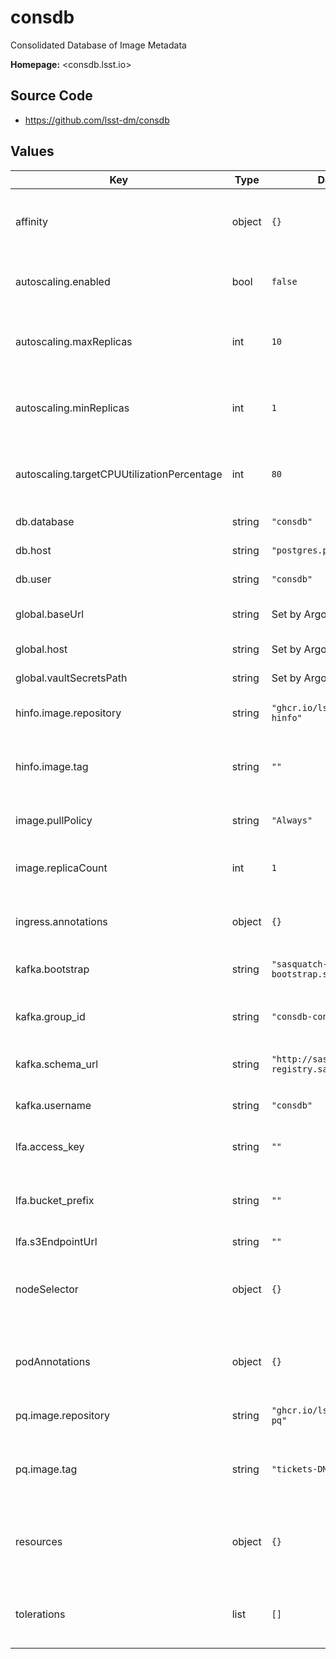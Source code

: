 # consdb

Consolidated Database of Image Metadata

**Homepage:** <consdb.lsst.io>

## Source Code

* <https://github.com/lsst-dm/consdb>

## Values

| Key | Type | Default | Description |
|-----|------|---------|-------------|
| affinity | object | `{}` | Affinity rules for the consdb deployment pod |
| autoscaling.enabled | bool | `false` | Enable autoscaling of consdb deployment |
| autoscaling.maxReplicas | int | `10` | Maximum number of consdb deployment pods |
| autoscaling.minReplicas | int | `1` | Minimum number of consdb deployment pods |
| autoscaling.targetCPUUtilizationPercentage | int | `80` | Target CPU utilization of consdb deployment pods |
| db.database | string | `"consdb"` | Database name |
| db.host | string | `"postgres.postgres"` | Database host |
| db.user | string | `"consdb"` | Database user |
| global.baseUrl | string | Set by Argo CD | Base URL for the environment |
| global.host | string | Set by Argo CD | Host name for ingress |
| global.vaultSecretsPath | string | Set by Argo CD | Base path for Vault secrets |
| hinfo.image.repository | string | `"ghcr.io/lsst-dm/consdb-hinfo"` | Image to use in the consdb deployment |
| hinfo.image.tag | string | `""` | Overrides the image tag whose default is the chart appVersion. |
| image.pullPolicy | string | `"Always"` | Pull policy for the consdb image |
| image.replicaCount | int | `1` | Number of consdb deployment pods to start |
| ingress.annotations | object | `{}` | Additional annotations for the ingress rule |
| kafka.bootstrap | string | `"sasquatch-kafka-bootstrap.sasquatch:9092"` | Kafka bootstrap server |
| kafka.group_id | string | `"consdb-consumer"` | Name of Kafka consumer group |
| kafka.schema_url | string | `"http://sasquatch-schema-registry.sasquatch:8081"` | Kafka Avro schema server URL |
| kafka.username | string | `"consdb"` | Username for SASL_PLAIN authentication |
| lfa.access_key | string | `""` | Access key for LFA bucket |
| lfa.bucket_prefix | string | `""` | Prefix for LFA bucket (e.g. for Ceph tenant specification) |
| lfa.s3EndpointUrl | string | `""` | url |
| nodeSelector | object | `{}` | Node selection rules for the consdb deployment pod |
| podAnnotations | object | `{}` | Annotations for the consdb deployment pod |
| pq.image.repository | string | `"ghcr.io/lsst-dm/consdb-pq"` | Image to use in the consdb deployment |
| pq.image.tag | string | `"tickets-DM-44099"` | Overrides the image tag whose default is the chart appVersion. |
| resources | object | `{}` | Resource limits and requests for the consdb deployment pod |
| tolerations | list | `[]` | Tolerations for the consdb deployment pod |
